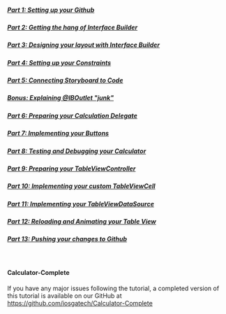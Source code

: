 ##### [Part 1: Setting up your Github](P1/part1.md)
##### [Part 2: Getting the hang of Interface Builder](P2/part2.md)
##### [Part 3: Designing your layout with Interface Builder](P3/part3.md)
##### [Part 4: Setting up your Constraints](P4/part4.md)
##### [Part 5: Connecting Storyboard to Code](P5/part5.md)
##### [Bonus: Explaining @IBOutlet "junk"](P5/bonus.md)
##### [Part 6: Preparing your Calculation Delegate](P6/part6.md)
##### [Part 7: Implementing your Buttons](P7/part7.md)
##### [Part 8: Testing and Debugging your Calculator](P8/part8.md)
##### [Part 9: Preparing your TableViewController](P9/part9.md)
##### [Part 10: Implementing your custom TableViewCell](P10/part10.md)
##### [Part 11: Implementing your TableViewDataSource](P11/part11.md)
##### [Part 12: Reloading and Animating your Table View](P12/part12.md)
##### [Part 13: Pushing your changes to Github](P13/part13.md)

</br>

#### Calculator-Complete
If you have any major issues following the tutorial, a completed version of this tutorial is available on our GitHub at https://github.com/iosgatech/Calculator-Complete